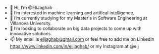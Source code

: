 - 👋 Hi, I’m @EliJaghab
- 👀 I’m interested in machine learning and artifical intelligence.
- 🌱 I’m currently studying for my Master's in Software Engineering at Villanova University.
- 💞️ I’m looking to collaborate on big data projects to come up with innovative solutions. 
- 📫 My email is elijaghab@gmail.com or feel free to add me on LinkedIn https://www.linkedin.com/in/elijaghab/ or my Instagram at @e.j
<!---
EliJaghab/EliJaghab is a ✨ special ✨ repository because its `README.md` (this file) appears on your GitHub profile.
You can click the Preview link to take a look at your changes.
--->
